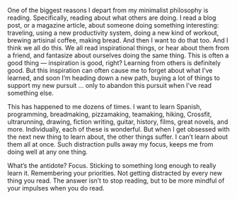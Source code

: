 One of the biggest reasons I depart from my minimalist philosophy is reading.
Specifically, reading about what others are doing.
I read a blog post, or a magazine article, about someone doing something interesting: traveling, using a new productivity system, doing a new kind of workout, brewing artisinal coffee, making bread. And then I want to do that too.
And I think we all do this. We all read inspirational things, or hear about them from a friend, and fantasize about ourselves doing the same thing.
This is often a good thing — inspiration is good, right? Learning from others is definitely good. But this inspiration can often cause me to forget about what I’ve learned, and soon I’m heading down a new path, buying a lot of things to support my new pursuit … only to abandon this pursuit when I’ve read something else.


This has happened to me dozens of times. I want to learn Spanish, programming, breadmaking, pizzamaking, teamaking, hiking, Crossfit, ultrarunning, drawing, fiction writing, guitar, history, films, great novels, and more.
Individually, each of these is wonderful. But when I get obsessed with the next new thing to learn about, the other things suffer. I can’t learn about them all at once. Such distraction pulls away my focus, keeps me from doing well at any one thing.


What’s the antidote? Focus. Sticking to something long enough to really learn it. Remembering your priorities. Not getting distracted by every new thing you read.
The answer isn’t to stop reading, but to be more mindful of your impulses when you do read.